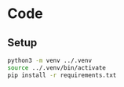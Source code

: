 # Code

## Setup

```bash
python3 -m venv ../.venv
source ../.venv/bin/activate
pip install -r requirements.txt
```

